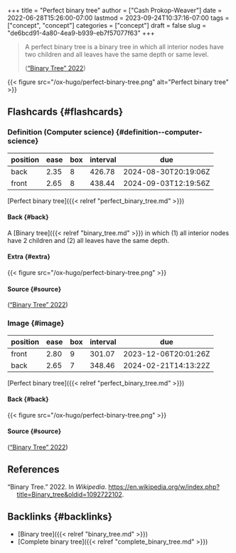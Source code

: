 +++
title = "Perfect binary tree"
author = ["Cash Prokop-Weaver"]
date = 2022-06-28T15:26:00-07:00
lastmod = 2023-09-24T10:37:16-07:00
tags = ["concept", "concept"]
categories = ["concept"]
draft = false
slug = "de6bcd91-4a80-4ea9-b939-eb7f57077f63"
+++

> A perfect binary tree is a binary tree in which all interior nodes have two children and all leaves have the same depth or same level.
>
> (<a href="#citeproc_bib_item_1">“Binary Tree” 2022</a>)

{{< figure src="/ox-hugo/perfect-binary-tree.png" alt="Perfect binary tree" >}}


## Flashcards {#flashcards}


### Definition (Computer science) {#definition--computer-science}

| position | ease | box | interval | due                  |
|----------|------|-----|----------|----------------------|
| back     | 2.35 | 8   | 426.78   | 2024-08-30T20:19:06Z |
| front    | 2.65 | 8   | 438.44   | 2024-09-03T12:19:56Z |

[Perfect binary tree]({{< relref "perfect_binary_tree.md" >}})


#### Back {#back}

A [Binary tree]({{< relref "binary_tree.md" >}}) in which (1) all interior nodes have 2 children and (2) all leaves have the same depth.


#### Extra {#extra}

{{< figure src="/ox-hugo/perfect-binary-tree.png" >}}


#### Source {#source}

(<a href="#citeproc_bib_item_1">“Binary Tree” 2022</a>)


### Image {#image}

| position | ease | box | interval | due                  |
|----------|------|-----|----------|----------------------|
| front    | 2.80 | 9   | 301.07   | 2023-12-06T20:01:26Z |
| back     | 2.65 | 7   | 348.46   | 2024-02-21T14:13:22Z |

[Perfect binary tree]({{< relref "perfect_binary_tree.md" >}})


#### Back {#back}

{{< figure src="/ox-hugo/perfect-binary-tree.png" >}}


#### Source {#source}

(<a href="#citeproc_bib_item_1">“Binary Tree” 2022</a>)

## References

<style>.csl-entry{text-indent: -1.5em; margin-left: 1.5em;}</style><div class="csl-bib-body">
  <div class="csl-entry"><a id="citeproc_bib_item_1"></a>“Binary Tree.” 2022. In <i>Wikipedia</i>. <a href="https://en.wikipedia.org/w/index.php?title=Binary_tree&oldid=1092722102">https://en.wikipedia.org/w/index.php?title=Binary_tree&#38;oldid=1092722102</a>.</div>
</div>


## Backlinks {#backlinks}

-   [Binary tree]({{< relref "binary_tree.md" >}})
-   [Complete binary tree]({{< relref "complete_binary_tree.md" >}})
